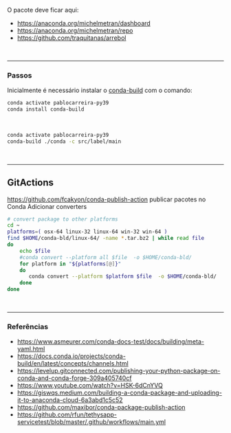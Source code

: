 
O pacote deve ficar aqui:
- https://anaconda.org/michelmetran/dashboard
- https://anaconda.org/michelmetran/repo
- https://github.com/traquitanas/arrebol

<br>

----

### Passos

Inicialmente é necessário instalar o [conda-build](https://docs.conda.io/projects/conda-build/en/latest/index.html) com o comando:

```bash
conda activate pablocarreira-py39
conda install conda-build
```

<br>

```bash
conda activate pablocarreira-py39
conda-build ./conda -c src/label/main
```

<br>

----

## GitActions


https://github.com/fcakyon/conda-publish-action
publicar pacotes no Conda
Adicionar converters

```bash
# convert package to other platforms
cd ~
platforms=( osx-64 linux-32 linux-64 win-32 win-64 )
find $HOME/conda-bld/linux-64/ -name *.tar.bz2 | while read file
do
    echo $file
    #conda convert --platform all $file  -o $HOME/conda-bld/
    for platform in "${platforms[@]}"
    do
       conda convert --platform $platform $file  -o $HOME/conda-bld/
    done
done
```

<br>

----

### Referências

- https://www.asmeurer.com/conda-docs-test/docs/building/meta-yaml.html
- https://docs.conda.io/projects/conda-build/en/latest/concepts/channels.html
- https://levelup.gitconnected.com/publishing-your-python-package-on-conda-and-conda-forge-309a405740cf
- https://www.youtube.com/watch?v=HSK-6dCnYVQ
- https://giswqs.medium.com/building-a-conda-package-and-uploading-it-to-anaconda-cloud-6a3abd1c5c52
- https://github.com/maxibor/conda-package-publish-action
- https://github.com/rfun/tethysapp-servicetest/blob/master/.github/workflows/main.yml
